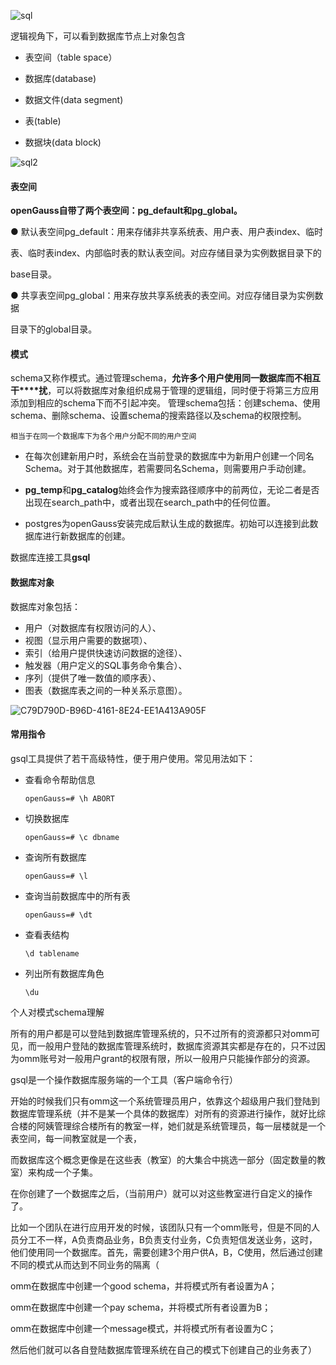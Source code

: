 

![sql](/Users/zhangkuang/Documents/College/2022term/数据库/sql.png)

逻辑视角下，可以看到数据库节点上对象包含

- 表空间（table space）

- 数据库(database)

- 数据文件(data segment)

- 表(table)

- 数据块(data block)

![sql2](/Users/zhangkuang/Documents/College/2022term/数据库/sql2.png)



#### 表空间

**openGauss自带了两个表空间：pg_default和pg_global。**

● 默认表空间pg_default：用来存储非共享系统表、用户表、用户表index、临时

表、临时表index、内部临时表的默认表空间。对应存储目录为实例数据目录下的

base目录。

● 共享表空间pg_global：用来存放共享系统表的表空间。对应存储目录为实例数据

目录下的global目录。



#### 模式

schema又称作模式。通过管理schema，**允许多个用户使用同一数据库而不相互干****扰**，可以将数据库对象组织成易于管理的逻辑组，同时便于将第三方应用添加到相应的schema下而不引起冲突。 管理schema包括：创建schema、使用schema、删除schema、设置schema的搜索路径以及schema的权限控制。

```ABAP
相当于在同一个数据库下为各个用户分配不同的用户空间
```

- 在每次创建新用户时，系统会在当前登录的数据库中为新用户创建一个同名Schema。对于其他数据库，若需要同名Schema，则需要用户手动创建。

- **pg_temp**和**pg_catalog**始终会作为搜索路径顺序中的前两位，无论二者是否出现在search_path中，或者出现在search_path中的任何位置。



- postgres为openGauss安装完成后默认生成的数据库。初始可以连接到此数据库进行新数据库的创建。



数据库连接工具**gsql**



#### 数据库对象

数据库对象包括：

- 用户（对数据库有权限访问的人）、
- 视图（显示用户需要的数据项）、
- 索引（给用户提供快速访问数据的途径）、
- 触发器（用户定义的SQL事务命令集合）、
- 序列（提供了唯一数值的顺序表）、
- 图表（数据库表之间的一种关系示意图）。

![C79D790D-B96D-4161-8E24-EE1A413A905F](/Users/zhangkuang/Documents/College/2022term/数据库/C79D790D-B96D-4161-8E24-EE1A413A905F.png)



#### 常用指令

gsql工具提供了若干高级特性，便于用户使用。常见用法如下：

- 查看命令帮助信息

  ```
  openGauss=# \h ABORT
  ```

- 切换数据库

  ```
  openGauss=# \c dbname
  ```

- 查询所有数据库

  ```
  openGauss=# \l
  ```

- 查询当前数据库中的所有表

  ```
  openGauss=# \dt
  ```

- 查看表结构

  ```
  \d tablename
  ```

- 列出所有数据库角色

  ```
  \du
  ```

  

个人对模式schema理解

所有的用户都是可以登陆到数据库管理系统的，只不过所有的资源都只对omm可见，而一般用户登陆的数据库管理系统时，数据库资源其实都是存在的，只不过因为omm账号对一般用户grant的权限有限，所以一般用户只能操作部分的资源。

gsql是一个操作数据库服务端的一个工具（客户端命令行）

开始的时候我们只有omm这一个系统管理员用户，依靠这个超级用户我们登陆到数据库管理系统（并不是某一个具体的数据库）对所有的资源进行操作，就好比综合楼的阿姨管理综合楼所有的教室一样，她们就是系统管理员，每一层楼就是一个表空间，每一间教室就是一个表，

而数据库这个概念更像是在这些表（教室）的大集合中挑选一部分（固定数量的教室）来构成一个子集。

在你创建了一个数据库之后，（当前用户）就可以对这些教室进行自定义的操作了。



比如一个团队在进行应用开发的时候，该团队只有一个omm账号，但是不同的人员分工不一样，A负责商品业务，B负责支付业务，C负责短信发送业务，这时，他们使用同一个数据库。首先，需要创建3个用户供A，B，C使用，然后通过创建不同的模式从而达到不同业务的隔离（

omm在数据库中创建一个good schema，并将模式所有者设置为A；

 omm在数据库中创建一个pay schema，并将模式所有者设置为B； 

omm在数据库中创建一个message模式，并将模式所有者设置为C；

然后他们就可以各自登陆数据库管理系统在自己的模式下创建自己的业务表了）

